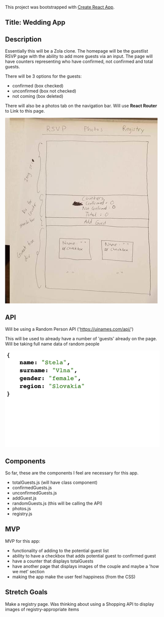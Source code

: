 This project was bootstrapped with [Create React App](https://github.com/facebook/create-react-app).


## Title: Wedding App

## Description 

Essentially this will be a Zola clone. The homepage will be the guestlist RSVP page with the ability to add more guests via an input. The page will have counters representing who have confirmed, not confirmed and total guests. 

There will be 3 options for the guests: 

- confirmed (box checked)
- unconfirmed (box not checked)
- not coming (box deleted)

There will also be a photos tab on the navigation bar. Will use <b>React Router</b> to Link to this page. 

![](./wireframe.jpg)


## API

Will be using a Random Person API ('https://uinames.com/api/')

This will be used to already have a number of 'guests' already on the page. Will be taking full name data of random people

![](./apiScreenshot2.png)


## Components

So far, these are the components I feel are necessary for this app.

- totalGuests.js (will have class component)
- confirmedGuests.js
- unconfirmedGuests.js
- addGuest.js
- randomGuests.js (this will be calling the API)
- photos.js
- registry.js

## MVP 

MVP for this app:

- functionality of adding to the potential guest list
- ability to have a checkbox that adds potential guest to confirmed guest
- have a counter that displays totalGuests
- have another page that displays images of the couple and maybe a 'how we met' section
- making the app make the user feel happiness (from the CSS) 

## Stretch Goals

Make a registry page. Was thinking about using a Shopping API to display images of registry-appropriate items
